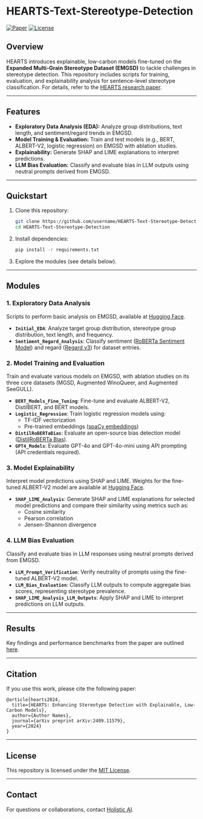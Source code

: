 
# HEARTS-Text-Stereotype-Detection

[![Paper](https://img.shields.io/badge/ArXiv-2409.11579-red)](https://arxiv.org/abs/2409.11579)
[![License](https://img.shields.io/badge/License-MIT-blue.svg)](LICENSE)

## Overview

HEARTS introduces explainable, low-carbon models fine-tuned on the **Expanded Multi-Grain Stereotype Dataset (EMGSD)** to tackle challenges in stereotype detection. This repository includes scripts for training, evaluation, and explainability analysis for sentence-level stereotype classification. For details, refer to the [HEARTS research paper](https://arxiv.org/abs/2409.11579).

---

## Features

- **Exploratory Data Analysis (EDA):** Analyze group distributions, text length, and sentiment/regard trends in EMGSD.
- **Model Training & Evaluation:** Train and test models (e.g., BERT, ALBERT-V2, logistic regression) on EMGSD with ablation studies.
- **Explainability:** Generate SHAP and LIME explanations to interpret predictions.
- **LLM Bias Evaluation:** Classify and evaluate bias in LLM outputs using neutral prompts derived from EMGSD.

---

## Quickstart

1. Clone this repository:
   ```bash
   git clone https://github.com/username/HEARTS-Text-Stereotype-Detection.git
   cd HEARTS-Text-Stereotype-Detection
   ```

2. Install dependencies:
   ```bash
   pip install -r requirements.txt
   ```

3. Explore the modules (see details below).

---

## Modules

### 1. Exploratory Data Analysis
Scripts to perform basic analysis on EMGSD, available at [Hugging Face](https://huggingface.co/datasets/holistic-ai/EMGSD).

- **`Initial_EDA`**: Analyze target group distribution, stereotype group distribution, text length, and frequency.
- **`Sentiment_Regard_Analysis`**: Classify sentiment ([RoBERTa Sentiment Model](https://huggingface.co/cardiffnlp/twitter-roberta-base-sentiment-latest)) and regard ([Regard v3](https://huggingface.co/sasha/regardv3)) for dataset entries.

### 2. Model Training and Evaluation
Train and evaluate various models on EMGSD, with ablation studies on its three core datasets (MGSD, Augmented WinoQueer, and Augmented SeeGULL).

- **`BERT_Models_Fine_Tuning`**: Fine-tune and evaluate ALBERT-V2, DistilBERT, and BERT models.
- **`Logistic_Regression`**: Train logistic regression models using:
  - TF-IDF vectorization
  - Pre-trained embeddings ([spaCy embeddings](https://spacy.io/models/en))
- **`DistilRoBERTaBias`**: Evaluate an open-source bias detection model ([DistilRoBERTa Bias](https://huggingface.co/valurank/distilroberta-bias)).
- **`GPT4_Models`**: Evaluate GPT-4o and GPT-4o-mini using API prompting (API credentials required).

### 3. Model Explainability
Interpret model predictions using SHAP and LIME. Weights for the fine-tuned ALBERT-V2 model are available at [Hugging Face](https://huggingface.co/holistic-ai/bias_classifier_albertv2).

- **`SHAP_LIME_Analysis`**: Generate SHAP and LIME explanations for selected model predictions and compare their similarity using metrics such as:
  - Cosine similarity
  - Pearson correlation
  - Jensen-Shannon divergence

### 4. LLM Bias Evaluation
Classify and evaluate bias in LLM responses using neutral prompts derived from EMGSD.

- **`LLM_Prompt_Verification`**: Verify neutrality of prompts using the fine-tuned ALBERT-V2 model.
- **`LLM_Bias_Evaluation`**: Classify LLM outputs to compute aggregate bias scores, representing stereotype prevalence.
- **`SHAP_LIME_Analysis_LLM_Outputs`**: Apply SHAP and LIME to interpret predictions on LLM outputs.

---

## Results

Key findings and performance benchmarks from the paper are outlined [here](https://arxiv.org/abs/2409.11579).

---

## Citation

If you use this work, please cite the following paper:

```
@article{hearts2024,
  title={HEARTS: Enhancing Stereotype Detection with Explainable, Low-Carbon Models},
  author={Author Names},
  journal={arXiv preprint arXiv:2409.11579},
  year={2024}
}
```

---

## License

This repository is licensed under the [MIT License](LICENSE).

---

## Contact

For questions or collaborations, contact [Holistic AI](https://www.holisticai.com).
